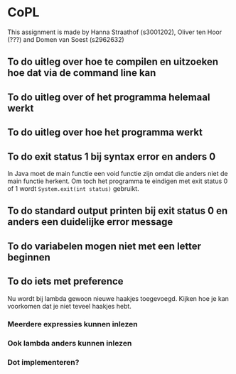 # CoPL

This assignment is made by Hanna Straathof (s3001202), Oliver ten Hoor (???) and Domen van Soest (s2962632)

## To do uitleg over hoe te compilen en uitzoeken hoe dat via de command line kan

## To do uitleg over of het programma helemaal werkt

## To do uitleg over hoe het programma werkt

## To do exit status 1 bij syntax error en anders 0
In Java moet de main functie een void functie zijn omdat die anders niet de main functie herkent. Om toch het programma te eindigen met exit status 0 of 1 wordt `System.exit(int status)` gebruikt.

## To do standard output printen bij exit status 0 en anders een duidelijke error message

## To do variabelen mogen niet met een letter beginnen

## To do iets met preference
Nu wordt bij lambda gewoon nieuwe haakjes toegevoegd. Kijken hoe je kan voorkomen dat je niet teveel haakjes hebt.

### Meerdere expressies kunnen inlezen

### Ook lambda anders kunnen inlezen

### Dot implementeren?